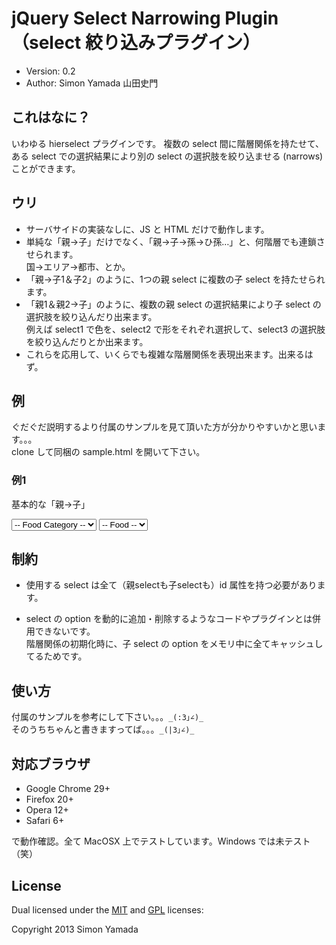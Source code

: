 <!--
(remove-hook 'before-save-hook 'delete-trailing-whitespace)
(add-hook 'before-save-hook 'delete-trailing-whitespace)
https://github.com/monmonmon/jquery.narrows
-->

# jQuery Select Narrowing Plugin（select 絞り込みプラグイン）

* Version: 0.2
* Author: Simon Yamada 山田史門

## これはなに？

いわゆる hierselect プラグインです。
複数の select 間に階層関係を持たせて、ある select での選択結果により別の select の選択肢を絞り込ませる (narrows) ことができます。

## ウリ

* サーバサイドの実装なしに、JS と HTML だけで動作します。
* 単純な「親→子」だけでなく、「親→子→孫→ひ孫…」と、何階層でも連鎖させられます。  
国→エリア→都市、とか。
* 「親→子1＆子2」のように、1つの親 select に複数の子 select を持たせられます。
* 「親1＆親2→子」のように、複数の親 select の選択結果により子 select の選択肢を絞り込んだり出来ます。  
例えば select1 で色を、select2 で形をそれぞれ選択して、select3 の選択肢を絞り込んだりとか出来ます。
* これらを応用して、いくらでも複雑な階層関係を表現出来ます。出来るはず。

## 例

ぐだぐだ説明するより付属のサンプルを見て頂いた方が分かりやすいかと思います。。。  
clone して同梱の sample.html を開いて下さい。


### 例1

<div>
  <p>基本的な「親→子」</p>
  <select id="ex1-category">
    <option value="">-- Food Category --</option>
    <option value="meat">Meat</option>
    <option value="vegetable">Vegetable</option>
    <option value="fruit">Fruit</option>
  </select>
  <select id="ex1-food">
    <option value="">-- Food --</option>
    <option value="beef" data-ex1-category="meat">Beef</option>
    <option value="pork" data-ex1-category="meat">Pork</option>
    <option value="chicken" data-ex1-category="meat">Chicken</option>
    <option value="lettuce" data-ex1-category="vegetable">Lettuce</option>
    <option value="carrot" data-ex1-category="vegetable">Carrot</option>
    <option value="tomato" data-ex1-category="vegetable">Tomato</option>
    <option value="apple" data-ex1-category="fruit">Apple</option>
    <option value="banana" data-ex1-category="fruit">Banana</option>
    <option value="melon" data-ex1-category="fruit">Melon</option>
  </select>
</div>





## 制約

* 使用する select は全て（親selectも子selectも）id 属性を持つ必要があります。
<!-- * 子 select の option に独自データ属性 (data-*) を持たせることで親子関係を記述します。 -->
* select の option を動的に追加・削除するようなコードやプラグインとは併用できないです。  
  階層関係の初期化時に、子 select の option をメモリ中に全てキャッシュしてるためです。

## 使い方

付属のサンプルを参考にして下さい。。。`_(:3｣∠)_`  
そのうちちゃんと書きますってば。。。`_(|3｣∠)_`

## 対応ブラウザ

* Google Chrome 29+
* Firefox 20+
* Opera 12+
* Safari 6+

で動作確認。全て MacOSX 上でテストしています。Windows では未テスト（笑）

## License

Dual licensed under the [MIT](http://www.opensource.org/licenses/MIT) and [GPL](http://www.gnu.org/licenses/gpl.html) licenses:

Copyright 2013 Simon Yamada
